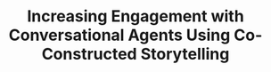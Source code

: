 ---
name: "Increasing Engagement With Conversational Agents Using"
title: "Increasing Engagement with Conversational Agents Using Co-Constructed Storytelling"
project: null
event: "Eighth workshop on Intelligent Narrative Technologies (Int8)"
authors:
- name: "Battaglino, C."
- name: "Bickmore, T."
year: 2015
resources:
- name: "int8-2015"
  src: "int8-2015.pdf"
external_url: null
draft: false 
headless: true
---